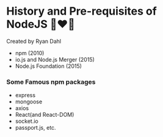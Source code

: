 # History and Pre-requisites of NodeJS 🚀❤️‍🔥

Created by Ryan Dahl

- npm (2010)
- io.js and Node.js Merger (2015)
- Node.js Foundation (2015)

### Some Famous npm packages

- express
- mongoose
- axios
- React(and React-DOM)
- socket.io
- passport.js, etc.
